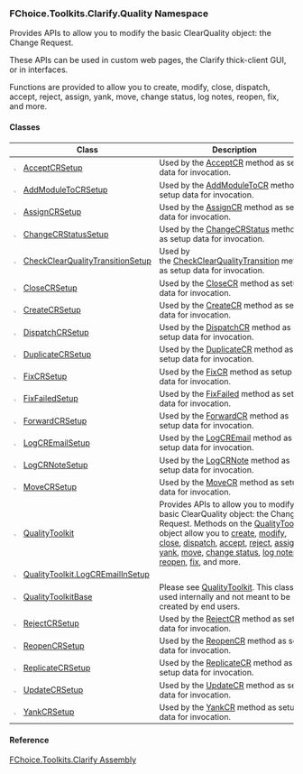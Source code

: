 ﻿### FChoice.Toolkits.Clarify.Quality Namespace

Provides APIs to allow you to modify the basic ClearQuality object: the Change Request.

These APIs can be used in custom web pages, the Clarify thick-client GUI, or in interfaces.

Functions are provided to allow you to create, modify, close, dispatch, accept, reject, assign, yank, move, change status, log notes, reopen, fix, and more.

#### Classes

|   | Class | Description |
| --- | --- | --- |
| ![Class](dotnetimages/Class.png) | [AcceptCRSetup](FChoice.Toolkits.Clarify~FChoice.Toolkits.Clarify.Quality.AcceptCRSetup.md) | Used by the [AcceptCR](FChoice.Toolkits.Clarify~FChoice.Toolkits.Clarify.Quality.QualityToolkit~AcceptCR(AcceptCRSetup).md) method as setup data for invocation. |
| ![Class](dotnetimages/Class.png) | [AddModuleToCRSetup](FChoice.Toolkits.Clarify~FChoice.Toolkits.Clarify.Quality.AddModuleToCRSetup.md) | Used by the [AddModuleToCR](FChoice.Toolkits.Clarify~FChoice.Toolkits.Clarify.Quality.QualityToolkit~AddModuleToCR(AddModuleToCRSetup).md) method as setup data for invocation. |
| ![Class](dotnetimages/Class.png) | [AssignCRSetup](FChoice.Toolkits.Clarify~FChoice.Toolkits.Clarify.Quality.AssignCRSetup.md) | Used by the [AssignCR](FChoice.Toolkits.Clarify~FChoice.Toolkits.Clarify.Quality.QualityToolkit~AssignCR(AssignCRSetup).md) method as setup data for invocation. |
| ![Class](dotnetimages/Class.png) | [ChangeCRStatusSetup](FChoice.Toolkits.Clarify~FChoice.Toolkits.Clarify.Quality.ChangeCRStatusSetup.md) | Used by the [ChangeCRStatus](FChoice.Toolkits.Clarify~FChoice.Toolkits.Clarify.Quality.QualityToolkit~ChangeCRStatus(ChangeCRStatusSetup).md) method as setup data for invocation. |
| ![Class](dotnetimages/Class.png) | [CheckClearQualityTransitionSetup](FChoice.Toolkits.Clarify~FChoice.Toolkits.Clarify.Quality.CheckClearQualityTransitionSetup.md) | Used by the [CheckClearQualityTransition](FChoice.Toolkits.Clarify~FChoice.Toolkits.Clarify.Quality.QualityToolkit~CheckClearQualityTransition(CheckClearQualityTransitionSetup).md) method as setup data for invocation. |
| ![Class](dotnetimages/Class.png) | [CloseCRSetup](FChoice.Toolkits.Clarify~FChoice.Toolkits.Clarify.Quality.CloseCRSetup.md) | Used by the [CloseCR](FChoice.Toolkits.Clarify~FChoice.Toolkits.Clarify.Quality.QualityToolkit~CloseCR(CloseCRSetup).md) method as setup data for invocation. |
| ![Class](dotnetimages/Class.png) | [CreateCRSetup](FChoice.Toolkits.Clarify~FChoice.Toolkits.Clarify.Quality.CreateCRSetup.md) | Used by the [CreateCR](FChoice.Toolkits.Clarify~FChoice.Toolkits.Clarify.Quality.QualityToolkit~CreateCR(CreateCRSetup).md) method as setup data for invocation. |
| ![Class](dotnetimages/Class.png) | [DispatchCRSetup](FChoice.Toolkits.Clarify~FChoice.Toolkits.Clarify.Quality.DispatchCRSetup.md) | Used by the [DispatchCR](FChoice.Toolkits.Clarify~FChoice.Toolkits.Clarify.Quality.QualityToolkit~DispatchCR(DispatchCRSetup).md) method as setup data for invocation. |
| ![Class](dotnetimages/Class.png) | [DuplicateCRSetup](FChoice.Toolkits.Clarify~FChoice.Toolkits.Clarify.Quality.DuplicateCRSetup.md) | Used by the [DuplicateCR](FChoice.Toolkits.Clarify~FChoice.Toolkits.Clarify.Quality.QualityToolkit~DuplicateCR(DuplicateCRSetup).md) method as setup data for invocation. |
| ![Class](dotnetimages/Class.png) | [FixCRSetup](FChoice.Toolkits.Clarify~FChoice.Toolkits.Clarify.Quality.FixCRSetup.md) | Used by the [FixCR](FChoice.Toolkits.Clarify~FChoice.Toolkits.Clarify.Quality.QualityToolkit~FixCR(FixCRSetup).md) method as setup data for invocation. |
| ![Class](dotnetimages/Class.png) | [FixFailedSetup](FChoice.Toolkits.Clarify~FChoice.Toolkits.Clarify.Quality.FixFailedSetup.md) | Used by the [FixFailed](FChoice.Toolkits.Clarify~FChoice.Toolkits.Clarify.Quality.QualityToolkit~FixFailed(FixFailedSetup).md) method as setup data for invocation. |
| ![Class](dotnetimages/Class.png) | [ForwardCRSetup](FChoice.Toolkits.Clarify~FChoice.Toolkits.Clarify.Quality.ForwardCRSetup.md) | Used by the [ForwardCR](FChoice.Toolkits.Clarify~FChoice.Toolkits.Clarify.Quality.QualityToolkit~ForwardCR(ForwardCRSetup).md) method as setup data for invocation. |
| ![Class](dotnetimages/Class.png) | [LogCREmailSetup](FChoice.Toolkits.Clarify~FChoice.Toolkits.Clarify.Quality.LogCREmailSetup.md) | Used by the [LogCREmail](FChoice.Toolkits.Clarify~FChoice.Toolkits.Clarify.Quality.QualityToolkit~LogCREmail(LogCREmailSetup).md) method as setup data for invocation. |
| ![Class](dotnetimages/Class.png) | [LogCRNoteSetup](FChoice.Toolkits.Clarify~FChoice.Toolkits.Clarify.Quality.LogCRNoteSetup.md) | Used by the [LogCRNote](FChoice.Toolkits.Clarify~FChoice.Toolkits.Clarify.Quality.QualityToolkit~LogCRNote(LogCRNoteSetup).md) method as setup data for invocation. |
| ![Class](dotnetimages/Class.png) | [MoveCRSetup](FChoice.Toolkits.Clarify~FChoice.Toolkits.Clarify.Quality.MoveCRSetup.md) | Used by the [MoveCR](FChoice.Toolkits.Clarify~FChoice.Toolkits.Clarify.Quality.QualityToolkit~MoveCR(MoveCRSetup).md) method as setup data for invocation. |
| ![Class](dotnetimages/Class.png) | [QualityToolkit](FChoice.Toolkits.Clarify~FChoice.Toolkits.Clarify.Quality.QualityToolkit.md) | Provides APIs to allow you to modify the basic ClearQuality object: the Change Request. Methods on the [QualityToolkit](FChoice.Toolkits.Clarify~FChoice.Toolkits.Clarify.Quality.QualityToolkit.md) object allow you to [create](FChoice.Toolkits.Clarify~FChoice.Toolkits.Clarify.Quality.QualityToolkit~CreateCR.md), [modify](FChoice.Toolkits.Clarify~FChoice.Toolkits.Clarify.Quality.QualityToolkit~UpdateCR.md), [close](FChoice.Toolkits.Clarify~FChoice.Toolkits.Clarify.Quality.QualityToolkit~CloseCR.md), [dispatch](FChoice.Toolkits.Clarify~FChoice.Toolkits.Clarify.Quality.QualityToolkit~DispatchCR.md), [accept](FChoice.Toolkits.Clarify~FChoice.Toolkits.Clarify.Quality.QualityToolkit~AcceptCR.md), [reject](FChoice.Toolkits.Clarify~FChoice.Toolkits.Clarify.Quality.QualityToolkit~RejectCR.md), [assign](FChoice.Toolkits.Clarify~FChoice.Toolkits.Clarify.Quality.QualityToolkit~AssignCR.md), [yank](FChoice.Toolkits.Clarify~FChoice.Toolkits.Clarify.Quality.QualityToolkit~YankCR.md), [move](FChoice.Toolkits.Clarify~FChoice.Toolkits.Clarify.Quality.QualityToolkit~MoveCR.md), [change status](FChoice.Toolkits.Clarify~FChoice.Toolkits.Clarify.Quality.QualityToolkit~ChangeCRStatus.md), [log notes](FChoice.Toolkits.Clarify~FChoice.Toolkits.Clarify.Quality.QualityToolkit~LogCRNote.md), [reopen](FChoice.Toolkits.Clarify~FChoice.Toolkits.Clarify.Quality.QualityToolkit~ReopenCR.md), [fix](FChoice.Toolkits.Clarify~FChoice.Toolkits.Clarify.Quality.QualityToolkit~FixCR.md), and more. |
| ![Class](dotnetimages/Class.png) | [QualityToolkit.LogCREmailInSetup](FChoice.Toolkits.Clarify~FChoice.Toolkits.Clarify.Quality.QualityToolkit+LogCREmailInSetup.md) |   |
| ![Class](dotnetimages/Class.png) | [QualityToolkitBase](FChoice.Toolkits.Clarify~FChoice.Toolkits.Clarify.Quality.QualityToolkitBase.md) | Please see [QualityToolkit](FChoice.Toolkits.Clarify~FChoice.Toolkits.Clarify.Quality.QualityToolkit.md). This class is used internally and not meant to be created by end users. |
| ![Class](dotnetimages/Class.png) | [RejectCRSetup](FChoice.Toolkits.Clarify~FChoice.Toolkits.Clarify.Quality.RejectCRSetup.md) | Used by the [RejectCR](FChoice.Toolkits.Clarify~FChoice.Toolkits.Clarify.Quality.QualityToolkit~RejectCR(RejectCRSetup).md) method as setup data for invocation. |
| ![Class](dotnetimages/Class.png) | [ReopenCRSetup](FChoice.Toolkits.Clarify~FChoice.Toolkits.Clarify.Quality.ReopenCRSetup.md) | Used by the [ReopenCR](FChoice.Toolkits.Clarify~FChoice.Toolkits.Clarify.Quality.QualityToolkit~ReopenCR(ReopenCRSetup).md) method as setup data for invocation. |
| ![Class](dotnetimages/Class.png) | [ReplicateCRSetup](FChoice.Toolkits.Clarify~FChoice.Toolkits.Clarify.Quality.ReplicateCRSetup.md) | Used by the [ReplicateCR](FChoice.Toolkits.Clarify~FChoice.Toolkits.Clarify.Quality.QualityToolkit~ReplicateCR(ReplicateCRSetup).md) method as setup data for invocation. |
| ![Class](dotnetimages/Class.png) | [UpdateCRSetup](FChoice.Toolkits.Clarify~FChoice.Toolkits.Clarify.Quality.UpdateCRSetup.md) | Used by the [UpdateCR](FChoice.Toolkits.Clarify~FChoice.Toolkits.Clarify.Quality.QualityToolkit~UpdateCR(UpdateCRSetup).md) method as setup data for invocation. |
| ![Class](dotnetimages/Class.png) | [YankCRSetup](FChoice.Toolkits.Clarify~FChoice.Toolkits.Clarify.Quality.YankCRSetup.md) | Used by the [YankCR](FChoice.Toolkits.Clarify~FChoice.Toolkits.Clarify.Quality.QualityToolkit~YankCR(YankCRSetup).md) method as setup data for invocation. |

#### Reference

[FChoice.Toolkits.Clarify Assembly](FChoice.Toolkits.Clarify.md)